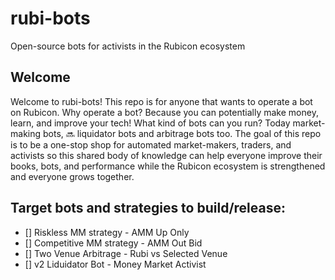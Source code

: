 # rubi-bots
Open-source bots for activists in the Rubicon ecosystem

## Welcome
Welcome to rubi-bots! This repo is for anyone that wants to operate a bot on Rubicon. Why operate a bot? Because you can potentially make money, learn, and improve your tech! What kind of bots can you run? Today market-making bots, 🔜 liquidator bots and arbitrage bots too. The goal of this repo is to be a one-stop shop for automated market-makers, traders, and activists so this shared body of knowledge can help everyone improve their books, bots, and performance while the Rubicon ecosystem is strengthened and everyone grows together.

## Target bots and strategies to build/release:
- [] Riskless MM strategy - AMM Up Only
- [] Competitive MM strategy - AMM Out Bid
- [] Two Venue Arbitrage - Rubi vs Selected Venue
- [] v2 Liduidator Bot - Money Market Activist
